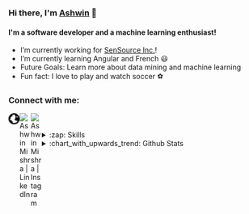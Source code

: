 ### Hi there, I'm [Ashwin](https://ashwin9999.github.io/) 👋

#### I'm a software developer and a machine learning enthusiast!

- I’m currently working for [SenSource Inc.][work]!
- I’m currently learning Angular and French 😃
- Future Goals: Learn more about data mining and machine learning
- Fun fact: I love to play and watch soccer ⚽️

### Connect with me:

[<img align="left" alt="Ashwin Mishra" width="22px" src="https://raw.githubusercontent.com/iconic/open-iconic/master/svg/globe.svg" />][website]
[<img align="left" alt="Ashwin Mishra | LinkedIn" width="22px" src="https://cdn.jsdelivr.net/npm/simple-icons@v3/icons/linkedin.svg" />][linkedin]
[<img align="left" alt="Ashwin Mishra | Instagram" width="22px" src="https://cdn.jsdelivr.net/npm/simple-icons@v3/icons/instagram.svg" />][instagram]

<br />

<br>

<details>
  <summary>:zap: Skills </summary>
  
  #### Languages

  <p align="left">
  <img src="https://devicons.github.io/devicon/devicon.git/icons/python/python-original.svg" alt="python" width="40" height="40"/>
  <img src="https://devicons.github.io/devicon/devicon.git/icons/javascript/javascript-original.svg" alt="javascript" width="40" height="40"/> 
  <img src="https://devicons.github.io/devicon/devicon.git/icons/typescript/typescript-original.svg" alt="typescript" width="40" height="40"/>
  <img src="https://devicons.github.io/devicon/devicon.git/icons/java/java-original.svg" alt="java" width="40" height="40"/>
  <img src="https://devicons.github.io/devicon/devicon.git/icons/cplusplus/cplusplus-original.svg" alt="cplusplus" width="40" height="40"/>
  <img src="https://devicons.github.io/devicon/devicon.git/icons/rust/rust-plain.svg" alt="rust" width="40" height="40"/>
  </p>

  #### Storage

  <p align="left">
  <img src="https://devicons.github.io/devicon/devicon.git/icons/postgresql/postgresql-plain.svg" alt="postgres" width="40" height="40"/> 
  <img src="https://devicons.github.io/devicon/devicon.git/icons/mongodb/mongodb-plain-wordmark.svg" alt="mongodb" width="40" height="40"/>
  <img src="https://devicons.github.io/devicon/devicon.git/icons/redis/redis-plain-wordmark.svg" alt="redis" width="40" height="40"/>
  </p>

  #### Frameworks/Libraries

  <p align="left">
  <img src="https://devicons.github.io/devicon/devicon.git/icons/angularjs/angularjs-original.svg" alt="angularjs" width="40" height="40"/> 
  <img src="https://devicon.dev/devicon.git/icons/nodejs/nodejs-original-wordmark.svg" alt="nodejs" width="40" height="40"/>
  <img src="https://devicons.github.io/devicon/devicon.git/icons/ionic/ionic-original.svg" alt="ionic" width="40" height="40"/>
  <img src="https://www.vectorlogo.zone/logos/npmjs/npmjs-ar21.svg" alt="npm" width="60" height="40"/>
  <img src="https://www.vectorlogo.zone/logos/mochajs/mochajs-icon.svg" alt="mochajs" width="40" height="40"/>
  </p>

  <p align="left">
  <img src="https://www.vectorlogo.zone/logos/tensorflow/tensorflow-ar21.svg" alt="tensorflow" width="100" height="50"/>
  <img src="https://upload.wikimedia.org/wikipedia/commons/0/05/Scikit_learn_logo_small.svg" alt="scikitlearn" width="60" height="40"/>
  <img src="https://www.vectorlogo.zone/logos/jupyter/jupyter-ar21.svg" alt="jupyter" width="90" height="40"/>
  <img src="https://upload.wikimedia.org/wikipedia/commons/e/ea/Conda_logo.svg" alt="conda" width="60" height="40"/>
  <img src="https://www.vectorlogo.zone/logos/numpy/numpy-ar21.svg" alt="numpy" width="80" height="40"/>
  <img src="https://upload.wikimedia.org/wikipedia/commons/e/ed/Pandas_logo.svg" alt="pandas" width="60" height="40"/>
  <img src="https://matplotlib.org/_static/logo2_compressed.svg" alt="matplotlib" width="60" height="40"/>
  </p>

  <p align="left">
  <img src="https://www.vectorlogo.zone/logos/git-scm/git-scm-icon.svg" alt="git" width="40" height="40"/> 
  <img src="https://www.vectorlogo.zone/logos/circleci/circleci-icon.svg" alt="circleci" width="40" height="40"/> 
  <img src="https://devicons.github.io/devicon/devicon.git/icons/docker/docker-original-wordmark.svg" alt="docker" width="40" height="40"/> 
  <img src="https://www.vectorlogo.zone/logos/kubernetes/kubernetes-icon.svg" alt="kubernetes" width="40" height="40"/>
  <img src="https://www.vectorlogo.zone/logos/terraformio/terraformio-ar21.svg" alt="terraform" width="90" height="40"/> 
  </p><p>&nbsp;
</details>


<details>
  <summary>:chart_with_upwards_trend: Github Stats</summary>

  <img align="left" alt="Ashwin's Github Stats" src="https://github-readme-stats.vercel.app/api?username=ashwin9999&show_icons=true&hide_border=true&include_all_commits=true&count_private=true&hide_issues=true&hide=contribs,stars&hide_rank=true" />
  
</details>

[website]: https://ashwin9999.github.io/
[work]: https://www.sensourceinc.com/
[instagram]: https://www.instagram.com/__ashwinmishra__/
[linkedin]: https://www.linkedin.com/in/ashwin-mishra/
